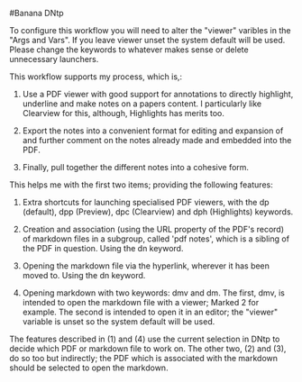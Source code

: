 #Banana DNtp

To configure this workflow you will need to alter the "viewer" varibles in the "Args and Vars". If you leave viewer unset the system default will be used. Please change the keywords to whatever makes sense or delete unnecessary launchers.

This workflow supports my process, which is,:

1. Use a PDF viewer with good support for annotations to directly highlight, underline and make notes on a papers content. I particularly like Clearview for this, although, Highlights has merits too.

2. Export the notes into a convenient format for editing and expansion of and further comment on the notes already made and embedded into the PDF.

3. Finally, pull together the different notes into a cohesive form.

This helps me with the first two items; providing the following features:

1. Extra shortcuts for launching specialised PDF viewers, with the dp (default), dpp (Preview), dpc (Clearview) and dph (Highlights) keywords.

2. Creation and association (using the URL property of the PDF's record) of markdown files in a subgroup, called 'pdf notes', which is a sibling of the PDF in question. Using the dn keyword.

3. Opening the markdown file via the hyperlink, wherever it has been moved to. Using the dn keyword.

4. Opening markdown with two keywords: dmv and dm. The first, dmv, is intended to open the markdown file with a viewer; Marked 2 for example. The second is intended to open it in an editor; the "viewer" variable is unset so the system default will be used.

The features described in (1) and (4) use the current selection in DNtp to decide which PDF or markdown file to work on. The other two, (2) and (3), do so too but indirectly; the PDF which is associated with the markdown should be selected to open the markdown.
